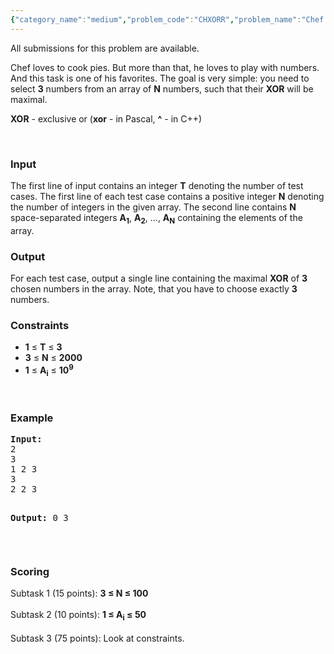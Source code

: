 ```yaml
---
{"category_name":"medium","problem_code":"CHXORR","problem_name":"Chef and Pie","languages_supported":{"0":"ADA","1":"ASM","2":"BASH","3":"BF","4":"C","5":"C99 strict","6":"CAML","7":"CLOJ","8":"CLPS","9":"CPP 4.3.2","10":"CPP 4.9.2","11":"CPP14","12":"CS2","13":"D","14":"ERL","15":"FORT","16":"FS","17":"GO","18":"HASK","19":"ICK","20":"ICON","21":"JAVA","22":"JS","23":"LISP clisp","24":"LISP sbcl","25":"LUA","26":"NEM","27":"NICE","28":"NODEJS","29":"PAS fpc","30":"PAS gpc","31":"PERL","32":"PERL6","33":"PHP","34":"PIKE","35":"PRLG","36":"PYTH","37":"PYTH 3.4","38":"RUBY","39":"SCALA","40":"SCM guile","41":"SCM qobi","42":"ST","43":"TCL","44":"TEXT","45":"WSPC"},"max_timelimit":1.5,"source_sizelimit":50000,"problem_author":"furko","problem_tester":"balajiganapath","date_added":"7-09-2013","tags":{"0":"bitwise","1":"easy","2":"furko","3":"greedychxorr","4":"ltime04"},"editorial_url":"http://discuss.codechef.com/problems/CHXORR","time":{"view_start_date":1380445200,"submit_start_date":1380445200,"visible_start_date":1380445200,"end_date":1735669800},"layout":"problem"}
---
```

<span class="solution-visible-txt">All submissions for this problem are available.</span><p>Chef loves to cook pies. But more than that, he loves to play with numbers. And this task is one of his favorites. The goal is very simple: you need to select <b>3</b> numbers from an array of <b>N</b> numbers, such that their <b>XOR</b> will be maximal.</p>
<p><b>XOR</b> - exclusive or (<b>xor</b> - in Pascal, <b>^</b> - in C++) </p>
<p> </p>
<h3>Input</h3>
<p> The first line of input contains an integer <b>T</b> denoting the number of test cases. The first line of each test case contains a positive integer <b>N</b> denoting the number of integers in the given array. The second line contains <b>N</b> space-separated integers <b>A<sub>1</sub></b>, <b>A<sub>2</sub></b>, ..., <b>A<sub>N</sub></b> containing the elements of the array. </p>
<h3>Output</h3>
<p> For each test case, output a single line containing the  maximal <b>XOR</b> of <b>3</b> chosen numbers in the array. Note, that you have to choose exactly <b>3</b> numbers.</p>
<h3>Constraints</h3>
<ul>
<li><b>1</b> ≤ <b>T</b> ≤ <b>3</b></li>
<li><b>3</b> ≤ <b>N</b> ≤ <b>2000</b></li>
<li><b>1</b> ≤ <b>A<sub>i</sub></b> ≤ <b>10<sup>9</sup></b></li>
</ul>
<p> </p>
<h3>Example</h3>
<pre><b>Input:</b>
2
3
1 2 3
3
2 2 3

<b>Output:</b>
0
3
</pre><p> </p>
<h3>Scoring</h3>
<p>Subtask 1 (15 points): <b>3 ≤ N ≤ 100</b> <br /><br />
Subtask 2 (10 points): <b>1 ≤ A<sub>i</sub> ≤ 50</b>   <br /><br />
Subtask 3 (75 points):  Look at constraints.   <br /></p>

